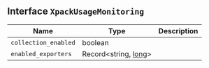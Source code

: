## Interface `XpackUsageMonitoring`

| Name | Type | Description |
| - | - | - |
| `collection_enabled` | boolean | &nbsp; |
| `enabled_exporters` | Record<string, [long](./long.md)> | &nbsp; |
